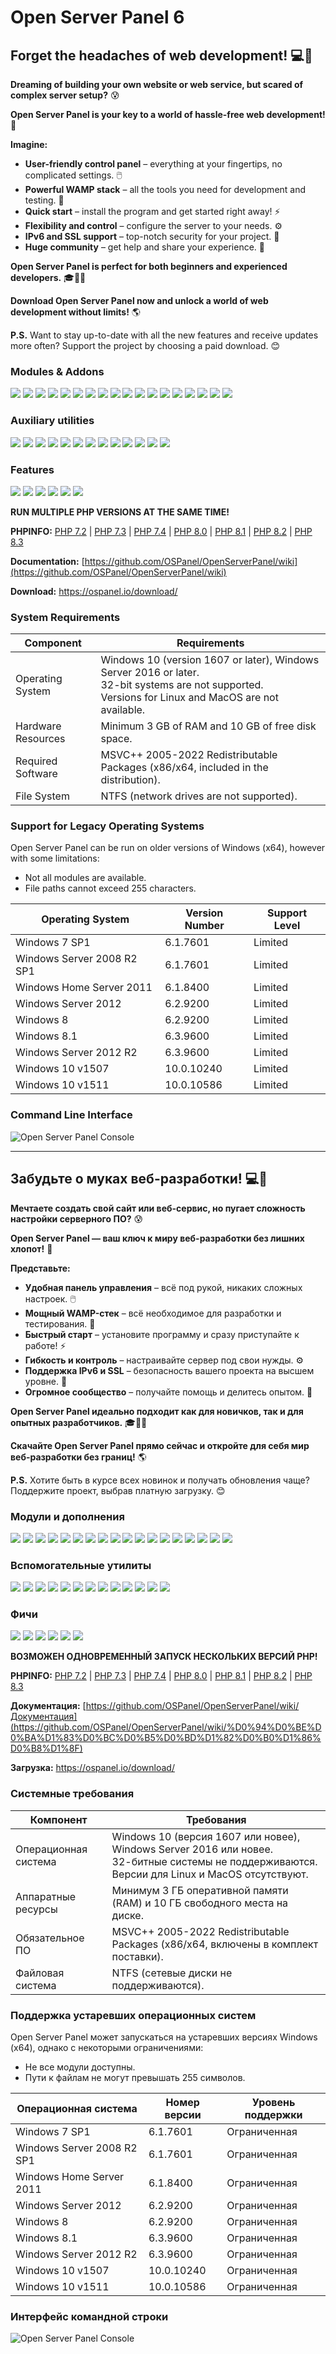 # Open Server Panel 6

## Forget the headaches of web development! 💻🚀

**Dreaming of building your own website or web service, but scared of complex server setup?** 😰

**Open Server Panel is your key to a world of hassle-free web development!** 🎉

**Imagine:**

* **User-friendly control panel** – everything at your fingertips, no complicated settings. 🖱️
* **Powerful WAMP stack** – all the tools you need for development and testing. 🧰
* **Quick start** – install the program and get started right away! ⚡
* **Flexibility and control** – configure the server to your needs. ⚙️
* **IPv6 and SSL support** – top-notch security for your project. 🔐
* **Huge community** –  get help and share your experience. 🤝

**Open Server Panel is perfect for both beginners and experienced developers.** 🎓👨‍💻

**Download Open Server Panel now and unlock a world of web development without limits!** 🌎

**P.S.**  Want to stay up-to-date with all the new features and receive updates more often? Support the project by choosing a paid download. 😊

### Modules & Addons

![](https://img.shields.io/badge/Apache-2.4-7aba03?logo=apache&logoColor=white) ![](https://img.shields.io/badge/Apache_modules-+14-ef509f) ![](https://img.shields.io/badge/Bind-9.16-red) ![](https://img.shields.io/badge/ErlangOTP-26.2-7aba03) ![](https://img.shields.io/badge/MariaDB-10.1--11.2-blue?logo=mariadb&logoColor=white) ![](https://img.shields.io/badge/Memcached-1.4--1.6-blue) ![](https://img.shields.io/badge/MongoDB-3.0--7.0-blue?logo=mongodb&logoColor=white) ![](https://img.shields.io/badge/MySQL-5.5--8.2-blue?logo=mysql&logoColor=white) ![](https://img.shields.io/badge/Nginx-1.22--1.26-blue?logo=nginx&logoColor=white) ![](https://img.shields.io/badge/Nginx_modules-+9-ef509f) ![](https://img.shields.io/badge/NVM-1.1.12-7aba03?logo=node.js&logoColor=white) ![](https://img.shields.io/badge/Perl-5.32-7aba03?logo=perl&logoColor=white) ![](https://img.shields.io/badge/PHP-7.2--8.3-blue?logo=php&logoColor=white) ![](https://img.shields.io/badge/PHP_extensions-+115-ef509f) ![](https://img.shields.io/badge/PostgreSQL-9.5--16-blue?logo=postgresql&logoColor=white) ![](https://img.shields.io/badge/RabbitMQ-3.13-7aba03?logo=rabbitmq&logoColor=white) ![](https://img.shields.io/badge/Redis-3.0--7.2-blue?logo=redis&logoColor=white) ![](https://img.shields.io/badge/Unbound-1.17-7aba03)

### Auxiliary utilities

![](https://img.shields.io/badge/aria2c-1.37.0-7aba03) ![](https://img.shields.io/badge/bat-0.24.0-7aba03) ![](https://img.shields.io/badge/brotli-1.1.0-7aba03) ![](https://img.shields.io/badge/curl-8.7.1-7aba03) ![](https://img.shields.io/badge/dust-1.0.0-7aba03) ![](https://img.shields.io/badge/fd-9.0.0-7aba03) ![](https://img.shields.io/badge/gzip-1.13.0-7aba03) ![](https://img.shields.io/badge/jq-1.6-7aba03) ![](https://img.shields.io/badge/mmdbinspect-0.2.0-7aba03) ![](https://img.shields.io/badge/sass-1.75-7aba03) ![](https://img.shields.io/badge/sd-1.0.0-7aba03) ![](https://img.shields.io/badge/wget-1.21.4-7aba03) ![](https://img.shields.io/badge/xh-0.22.0-7aba03)

### Features

![](https://img.shields.io/badge/SSL-ON-blue) ![](https://img.shields.io/badge/HTTP/2-ON-blue) ![](https://img.shields.io/badge/Brotli-ON-blue) ![](https://img.shields.io/badge/IDN_&_IPv6_support-ON-blue) ![](https://img.shields.io/badge/Nginx_PHP_Modes-FastCGI_&_Proxy-blue) ![](https://img.shields.io/badge/Composer_&_Node_&_NPM-Yes!-blue)

**RUN MULTIPLE PHP VERSIONS AT THE SAME TIME!**

**PHPINFO:** [PHP 7.2](https://ospanel.io/phpinfo/php72.html) | [PHP 7.3](https://ospanel.io/phpinfo/php73.html) | [PHP 7.4](https://ospanel.io/phpinfo/php74.html) | [PHP 8.0](https://ospanel.io/phpinfo/php80.html) | [PHP 8.1](https://ospanel.io/phpinfo/php81.html) | [PHP 8.2](https://ospanel.io/phpinfo/php82.html) | [PHP 8.3](https://ospanel.io/phpinfo/php83.html)

**Documentation:** [https://github.com/OSPanel/OpenServerPanel/wiki](https://github.com/OSPanel/OpenServerPanel/wiki)

**Download:** https://ospanel.io/download/

### System Requirements

| Component | Requirements |
|---|---|
| Operating System | Windows 10 (version 1607 or later), Windows Server 2016 or later.<br>32-bit systems are not supported.<br>Versions for Linux and MacOS are not available. |
| Hardware Resources | Minimum 3 GB of RAM and 10 GB of free disk space. |
| Required Software | MSVC++ 2005-2022 Redistributable Packages (x86/x64, included in the distribution). |
| File System | NTFS (network drives are not supported). |

### Support for Legacy Operating Systems

Open Server Panel can be run on older versions of Windows (x64), however with some limitations:

* Not all modules are available.
* File paths cannot exceed 255 characters.

| Operating System | Version Number | Support Level |
|---|---|---|
| Windows 7 SP1 | 6.1.7601 | Limited |
| Windows Server 2008 R2 SP1 | 6.1.7601 | Limited |
| Windows Home Server 2011 | 6.1.8400 | Limited |
| Windows Server 2012 | 6.2.9200 | Limited |
| Windows 8 | 6.2.9200 | Limited |
| Windows 8.1 | 6.3.9600 | Limited |
| Windows Server 2012 R2 | 6.3.9600 | Limited |
| Windows 10 v1507 | 10.0.10240 | Limited |
| Windows 10 v1511 | 10.0.10586 | Limited |

### Command Line Interface

![Open Server Panel Console](./resources/screenshots/cli-en.png)

***

## Забудьте о муках веб-разработки! 💻🚀

**Мечтаете создать свой сайт или веб-сервис, но пугает сложность настройки серверного ПО?** 😰

**Open Server Panel — ваш ключ к миру веб-разработки без лишних хлопот!** 🎉

**Представьте:**

* **Удобная панель управления** – всё под рукой, никаких сложных настроек. 🖱️
* **Мощный WAMP-стек** – всё необходимое для разработки и тестирования. 🧰
* **Быстрый старт** – установите программу и сразу приступайте к работе! ⚡
* **Гибкость и контроль** – настраивайте сервер под свои нужды. ⚙️
* **Поддержка IPv6 и SSL** – безопасность вашего проекта на высшем уровне. 🔐
* **Огромное сообщество** –  получайте помощь и делитесь опытом. 🤝

**Open Server Panel идеально подходит как для новичков, так и для опытных разработчиков.** 🎓👨‍💻

**Скачайте Open Server Panel прямо сейчас и откройте для себя мир веб-разработки без границ!** 🌎

**P.S.** Хотите быть в курсе всех новинок и получать обновления чаще? Поддержите проект, выбрав платную загрузку. 😊

### Модули и дополнения

![](https://img.shields.io/badge/Apache-2.4-7aba03?logo=apache&logoColor=white) ![](https://img.shields.io/badge/Apache_modules-+14-ef509f) ![](https://img.shields.io/badge/Bind-9.16-red) ![](https://img.shields.io/badge/ErlangOTP-26.2-7aba03) ![](https://img.shields.io/badge/MariaDB-10.1--11.2-blue?logo=mariadb&logoColor=white) ![](https://img.shields.io/badge/Memcached-1.4--1.6-blue) ![](https://img.shields.io/badge/MongoDB-3.0--7.0-blue?logo=mongodb&logoColor=white) ![](https://img.shields.io/badge/MySQL-5.5--8.2-blue?logo=mysql&logoColor=white) ![](https://img.shields.io/badge/Nginx-1.22--1.26-blue?logo=nginx&logoColor=white) ![](https://img.shields.io/badge/Nginx_modules-+9-ef509f) ![](https://img.shields.io/badge/NVM-1.1.12-7aba03?logo=node.js&logoColor=white) ![](https://img.shields.io/badge/Perl-5.32-7aba03?logo=perl&logoColor=white) ![](https://img.shields.io/badge/PHP-7.2--8.3-blue?logo=php&logoColor=white) ![](https://img.shields.io/badge/PHP_extensions-+115-ef509f) ![](https://img.shields.io/badge/PostgreSQL-9.5--16-blue?logo=postgresql&logoColor=white) ![](https://img.shields.io/badge/RabbitMQ-3.13-7aba03?logo=rabbitmq&logoColor=white) ![](https://img.shields.io/badge/Redis-3.0--7.2-blue?logo=redis&logoColor=white) ![](https://img.shields.io/badge/Unbound-1.17-7aba03)

### Вспомогательные утилиты

![](https://img.shields.io/badge/aria2c-1.37.0-7aba03) ![](https://img.shields.io/badge/bat-0.24.0-7aba03) ![](https://img.shields.io/badge/brotli-1.1.0-7aba03) ![](https://img.shields.io/badge/curl-8.7.1-7aba03) ![](https://img.shields.io/badge/dust-1.0.0-7aba03) ![](https://img.shields.io/badge/fd-9.0.0-7aba03) ![](https://img.shields.io/badge/gzip-1.13.0-7aba03) ![](https://img.shields.io/badge/jq-1.6-7aba03) ![](https://img.shields.io/badge/mmdbinspect-0.2.0-7aba03) ![](https://img.shields.io/badge/sass-1.75-7aba03) ![](https://img.shields.io/badge/sd-1.0.0-7aba03) ![](https://img.shields.io/badge/wget-1.21.4-7aba03) ![](https://img.shields.io/badge/xh-0.22.0-7aba03)

### Фичи

![](https://img.shields.io/badge/SSL-%D0%92%D0%9A%D0%9B-blue) ![](https://img.shields.io/badge/HTTP/2-%D0%92%D0%9A%D0%9B-blue) ![](https://img.shields.io/badge/Brotli-%D0%92%D0%9A%D0%9B-blue) ![](https://img.shields.io/badge/%D0%9F%D0%BE%D0%B4%D0%B4%D0%B5%D1%80%D0%B6%D0%BA%D0%B0_IDN_&amp;_IPv6-%D0%92%D0%9A%D0%9B-blue) ![](https://img.shields.io/badge/PHP--%D1%80%D0%B5%D0%B6%D0%B8%D0%BC%D1%8B_%D0%B2_Nginx-FastCGI_&amp;_%D0%9F%D1%80%D0%BE%D0%BA%D1%81%D0%B8-blue) ![](https://img.shields.io/badge/Composer_&amp;_Node_&amp;_NPM-%D0%94%D0%B0!-blue)

**ВОЗМОЖЕН ОДНОВРЕМЕННЫЙ ЗАПУСК НЕСКОЛЬКИХ ВЕРСИЙ PHP!**

**PHPINFO:** [PHP 7.2](https://ospanel.io/phpinfo/php72.html) | [PHP 7.3](https://ospanel.io/phpinfo/php73.html) | [PHP 7.4](https://ospanel.io/phpinfo/php74.html) | [PHP 8.0](https://ospanel.io/phpinfo/php80.html) | [PHP 8.1](https://ospanel.io/phpinfo/php81.html) | [PHP 8.2](https://ospanel.io/phpinfo/php82.html) | [PHP 8.3](https://ospanel.io/phpinfo/php83.html)

**Документация:** [https://github.com/OSPanel/OpenServerPanel/wiki/Документация](https://github.com/OSPanel/OpenServerPanel/wiki/%D0%94%D0%BE%D0%BA%D1%83%D0%BC%D0%B5%D0%BD%D1%82%D0%B0%D1%86%D0%B8%D1%8F)

**Загрузка:** https://ospanel.io/download/

### Системные требования

| Компонент | Требования |
|---|---|
| Операционная система | Windows 10 (версия 1607 или новее), Windows Server 2016 или новее.<br>32-битные системы не поддерживаются.<br>Версии для Linux и MacOS отсутствуют. |
| Аппаратные ресурсы | Минимум 3 ГБ оперативной памяти (RAM) и 10 ГБ свободного места на диске. |
| Обязательное ПО | MSVC++ 2005-2022 Redistributable Packages (x86/x64, включены в комплект поставки). |
| Файловая система | NTFS (сетевые диски не поддерживаются). |

### Поддержка устаревших операционных систем

Open Server Panel может запускаться на устаревших версиях Windows (x64), однако с некоторыми ограничениями:

* Не все модули доступны.
* Пути к файлам не могут превышать 255 символов.

| Операционная система | Номер версии | Уровень поддержки |
|---|---|---|
| Windows 7 SP1 | 6.1.7601 | Ограниченная |
| Windows Server 2008 R2 SP1 | 6.1.7601 | Ограниченная |
| Windows Home Server 2011 | 6.1.8400 | Ограниченная |
| Windows Server 2012 | 6.2.9200 | Ограниченная |
| Windows 8 | 6.2.9200 | Ограниченная |
| Windows 8.1 | 6.3.9600 | Ограниченная |
| Windows Server 2012 R2 | 6.3.9600 | Ограниченная |
| Windows 10 v1507 | 10.0.10240 | Ограниченная |
| Windows 10 v1511 | 10.0.10586 | Ограниченная |

### Интерфейс командной строки

![Open Server Panel Console](./resources/screenshots/cli.png)
